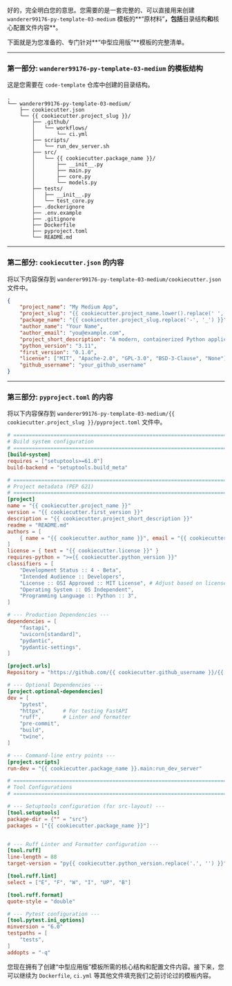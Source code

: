好的，完全明白您的意思。您需要的是一套完整的、可以直接用来创建 `wanderer99176-py-template-03-medium` 模板的\*\*“原材料”**，包括**目录结构**和**核心配置文件内容\*\*。

下面就是为您准备的、专门针对\*\*“中型应用版”\*\*模板的完整清单。

-----

### **第一部分: `wanderer99176-py-template-03-medium` 的模板结构**

这是您需要在 `code-template` 仓库中创建的目录结构。

```
.
└── wanderer99176-py-template-03-medium/
    ├── cookiecutter.json
    └── {{ cookiecutter.project_slug }}/
        ├── .github/
        │   └── workflows/
        │       └── ci.yml
        ├── scripts/
        │   └── run_dev_server.sh
        ├── src/
        │   └── {{ cookiecutter.package_name }}/
        │       ├── __init__.py
        │       ├── main.py
        │       ├── core.py
        │       └── models.py
        ├── tests/
        │   ├── __init__.py
        │   └── test_core.py
        ├── .dockerignore
        ├── .env.example
        ├── .gitignore
        ├── Dockerfile
        ├── pyproject.toml
        └── README.md
```

-----

### **第二部分: `cookiecutter.json` 的内容**

将以下内容保存到 `wanderer99176-py-template-03-medium/cookiecutter.json` 文件中。

```json
{
    "project_name": "My Medium App",
    "project_slug": "{{ cookiecutter.project_name.lower().replace(' ', '-') }}",
    "package_name": "{{ cookiecutter.project_slug.replace('-', '_') }}",
    "author_name": "Your Name",
    "author_email": "you@example.com",
    "project_short_description": "A modern, containerized Python application.",
    "python_version": "3.11",
    "first_version": "0.1.0",
    "license": ["MIT", "Apache-2.0", "GPL-3.0", "BSD-3-Clause", "None"],
    "github_username": "your_github_username"
}
```

-----

### **第三部分: `pyproject.toml` 的内容**

将以下内容保存到 `wanderer99176-py-template-03-medium/{{ cookiecutter.project_slug }}/pyproject.toml` 文件中。

```toml
# ==============================================================================
# Build system configuration
# ==============================================================================
[build-system]
requires = ["setuptools>=61.0"]
build-backend = "setuptools.build_meta"

# ==============================================================================
# Project metadata (PEP 621)
# ==============================================================================
[project]
name = "{{ cookiecutter.project_name }}"
version = "{{ cookiecutter.first_version }}"
description = "{{ cookiecutter.project_short_description }}"
readme = "README.md"
authors = [
    { name = "{{ cookiecutter.author_name }}", email = "{{ cookiecutter.author_email }}" },
]
license = { text = "{{ cookiecutter.license }}" }
requires-python = ">={{ cookiecutter.python_version }}"
classifiers = [
    "Development Status :: 4 - Beta",
    "Intended Audience :: Developers",
    "License :: OSI Approved :: MIT License", # Adjust based on license choice
    "Operating System :: OS Independent",
    "Programming Language :: Python :: 3",
]

# --- Production Dependencies ---
dependencies = [
    "fastapi",
    "uvicorn[standard]",
    "pydantic",
    "pydantic-settings",
]

[project.urls]
Repository = "https://github.com/{{ cookiecutter.github_username }}/{{ cookiecutter.project_slug }}"

# --- Optional Dependencies ---
[project.optional-dependencies]
dev = [
    "pytest",
    "httpx",      # For testing FastAPI
    "ruff",       # Linter and formatter
    "pre-commit",
    "build",
    "twine",
]

# --- Command-line entry points ---
[project.scripts]
run-dev = "{{ cookiecutter.package_name }}.main:run_dev_server"

# ==============================================================================
# Tool Configurations
# ==============================================================================

# --- Setuptools configuration (for src-layout) ---
[tool.setuptools]
package-dir = {"" = "src"}
packages = ["{{ cookiecutter.package_name }}"]


# --- Ruff Linter and Formatter configuration ---
[tool.ruff]
line-length = 88
target-version = "py{{ cookiecutter.python_version.replace('.', '') }}"

[tool.ruff.lint]
select = ["E", "F", "W", "I", "UP", "B"]

[tool.ruff.format]
quote-style = "double"

# --- Pytest configuration ---
[tool.pytest.ini_options]
minversion = "6.0"
testpaths = [
    "tests",
]
addopts = "-q"
```

您现在拥有了创建“中型应用版”模板所需的核心结构和配置文件内容。接下来，您可以继续为 `Dockerfile`, `ci.yml` 等其他文件填充我们之前讨论过的模板内容。